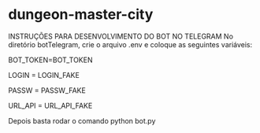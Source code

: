# dungeon-master-city
INSTRUÇÕES PARA DESENVOLVIMENTO DO BOT NO TELEGRAM
No diretório botTelegram, crie o arquivo .env e coloque as seguintes variáveis:

BOT_TOKEN=BOT_TOKEN

LOGIN = LOGIN_FAKE

PASSW = PASSW_FAKE

URL_API = URL_API_FAKE

Depois basta rodar o comando python bot.py